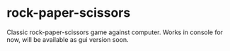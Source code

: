 # rock-paper-scissors
Classic rock-paper-scissors game against computer. Works in console for now, 
will be available as gui version soon.